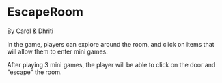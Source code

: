 # EscapeRoom
By Carol & Dhriti

In the game, players can explore around the room, and click on items that will allow them to enter mini games.

After playing 3 mini games, the player will be able to click on the door and "escape" the room. 
